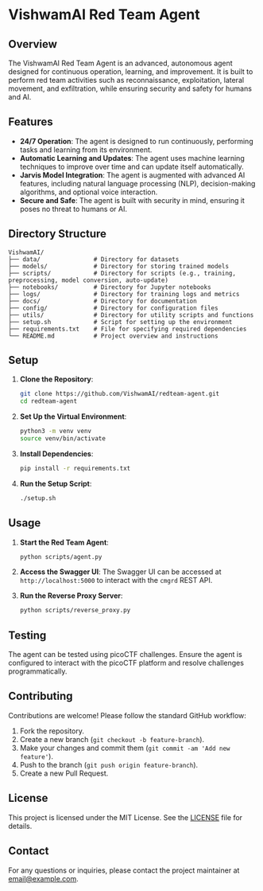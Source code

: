 # VishwamAI Red Team Agent

## Overview
The VishwamAI Red Team Agent is an advanced, autonomous agent designed for continuous operation, learning, and improvement. It is built to perform red team activities such as reconnaissance, exploitation, lateral movement, and exfiltration, while ensuring security and safety for humans and AI.

## Features
- **24/7 Operation**: The agent is designed to run continuously, performing tasks and learning from its environment.
- **Automatic Learning and Updates**: The agent uses machine learning techniques to improve over time and can update itself automatically.
- **Jarvis Model Integration**: The agent is augmented with advanced AI features, including natural language processing (NLP), decision-making algorithms, and optional voice interaction.
- **Secure and Safe**: The agent is built with security in mind, ensuring it poses no threat to humans or AI.

## Directory Structure
```
VishwamAI/
├── data/               # Directory for datasets
├── models/             # Directory for storing trained models
├── scripts/            # Directory for scripts (e.g., training, preprocessing, model conversion, auto-update)
├── notebooks/          # Directory for Jupyter notebooks
├── logs/               # Directory for training logs and metrics
├── docs/               # Directory for documentation
├── config/             # Directory for configuration files
├── utils/              # Directory for utility scripts and functions
├── setup.sh            # Script for setting up the environment
├── requirements.txt    # File for specifying required dependencies
└── README.md           # Project overview and instructions
```

## Setup
1. **Clone the Repository**:
   ```bash
   git clone https://github.com/VishwamAI/redteam-agent.git
   cd redteam-agent
   ```

2. **Set Up the Virtual Environment**:
   ```bash
   python3 -m venv venv
   source venv/bin/activate
   ```

3. **Install Dependencies**:
   ```bash
   pip install -r requirements.txt
   ```

4. **Run the Setup Script**:
   ```bash
   ./setup.sh
   ```

## Usage
1. **Start the Red Team Agent**:
   ```bash
   python scripts/agent.py
   ```

2. **Access the Swagger UI**:
   The Swagger UI can be accessed at `http://localhost:5000` to interact with the `cmgrd` REST API.

3. **Run the Reverse Proxy Server**:
   ```bash
   python scripts/reverse_proxy.py
   ```

## Testing
The agent can be tested using picoCTF challenges. Ensure the agent is configured to interact with the picoCTF platform and resolve challenges programmatically.

## Contributing
Contributions are welcome! Please follow the standard GitHub workflow:
1. Fork the repository.
2. Create a new branch (`git checkout -b feature-branch`).
3. Make your changes and commit them (`git commit -am 'Add new feature'`).
4. Push to the branch (`git push origin feature-branch`).
5. Create a new Pull Request.

## License
This project is licensed under the MIT License. See the [LICENSE](LICENSE) file for details.

## Contact
For any questions or inquiries, please contact the project maintainer at [email@example.com](mailto:email@example.com).
